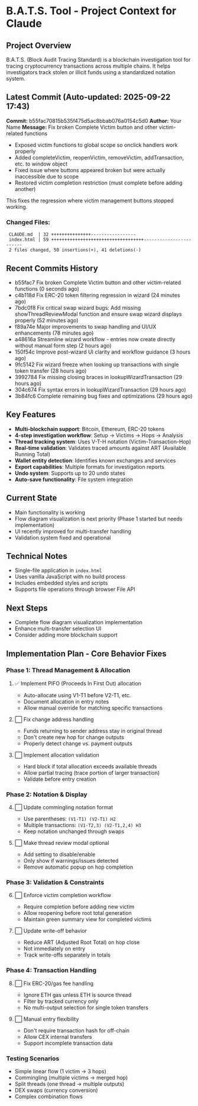 # B.A.T.S. Tool - Project Context for Claude

## Project Overview
B.A.T.S. (Block Audit Tracing Standard) is a blockchain investigation tool for tracing cryptocurrency transactions across multiple chains. It helps investigators track stolen or illicit funds using a standardized notation system.

## Latest Commit (Auto-updated: 2025-09-22 17:43)

**Commit:** b55fac70815b535f475d5ac8bbab076a0154c5d0
**Author:** Your Name
**Message:** Fix broken Complete Victim button and other victim-related functions

- Exposed victim functions to global scope so onclick handlers work properly
- Added completeVictim, reopenVictim, removeVictim, addTransaction, etc. to window object
- Fixed issue where buttons appeared broken but were actually inaccessible due to scope
- Restored victim completion restriction (must complete before adding another)

This fixes the regression where victim management buttons stopped working.

### Changed Files:
```
 CLAUDE.md  | 32 +++++++++++++++-----------------
 index.html | 59 +++++++++++++++++++++++++++++++++++------------------------
 2 files changed, 50 insertions(+), 41 deletions(-)
```

## Recent Commits History

- b55fac7 Fix broken Complete Victim button and other victim-related functions (0 seconds ago)
- c4b118d Fix ERC-20 token filtering regression in wizard (24 minutes ago)
- 7bdc0f8 Fix critical swap wizard bugs: Add missing showThreadReviewModal function and ensure swap wizard displays properly (52 minutes ago)
- f89a74e Major improvements to swap handling and UI/UX enhancements (78 minutes ago)
- a48616a Streamline wizard workflow - entries now create directly without manual form step (2 hours ago)
- 150f54c Improve post-wizard UI clarity and workflow guidance (3 hours ago)
- 9fc5142 Fix wizard freeze when looking up transactions with single token transfer (28 hours ago)
- 3992784 Fix missing closing braces in lookupWizardTransaction (29 hours ago)
- 304c674 Fix syntax errors in lookupWizardTransaction (29 hours ago)
- 3b84fc6 Complete remaining bug fixes and optimizations (29 hours ago)

## Key Features
- **Multi-blockchain support**: Bitcoin, Ethereum, ERC-20 tokens
- **4-step investigation workflow**: Setup → Victims → Hops → Analysis
- **Thread tracking system**: Uses V-T-H notation (Victim-Transaction-Hop)
- **Real-time validation**: Validates traced amounts against ART (Available Running Total)
- **Wallet entity detection**: Identifies known exchanges and services
- **Export capabilities**: Multiple formats for investigation reports
- **Undo system**: Supports up to 20 undo states
- **Auto-save functionality**: File system integration

## Current State
- Main functionality is working
- Flow diagram visualization is next priority (Phase 1 started but needs implementation)
- UI recently improved for multi-transfer handling
- Validation system fixed and operational

## Technical Notes
- Single-file application in `index.html`
- Uses vanilla JavaScript with no build process
- Includes embedded styles and scripts
- Supports file operations through browser File API

## Next Steps
- Complete flow diagram visualization implementation
- Enhance multi-transfer selection UI
- Consider adding more blockchain support

## Implementation Plan - Core Behavior Fixes

### Phase 1: Thread Management & Allocation
1. ✅ Implement PIFO (Proceeds In First Out) allocation
   - Auto-allocate using V1-T1 before V2-T1, etc.
   - Document allocation in entry notes
   - Allow manual override for matching specific transactions

2. ⬜ Fix change address handling
   - Funds returning to sender address stay in original thread
   - Don't create new hop for change outputs
   - Properly detect change vs. payment outputs

3. ⬜ Implement allocation validation
   - Hard block if total allocation exceeds available threads
   - Allow partial tracing (trace portion of larger transaction)
   - Validate before entry creation

### Phase 2: Notation & Display
4. ⬜ Update commingling notation format
   - Use parentheses: `(V1-T1) (V2-T1) H2`
   - Multiple transactions: `(V1-T2,3) (V2-T1,2,4) H3`
   - Keep notation unchanged through swaps

5. ⬜ Make thread review modal optional
   - Add setting to disable/enable
   - Only show if warnings/issues detected
   - Remove automatic popup on hop completion

### Phase 3: Validation & Constraints
6. ⬜ Enforce victim completion workflow
   - Require completion before adding new victim
   - Allow reopening before root total generation
   - Maintain green summary view for completed victims

7. ⬜ Update write-off behavior
   - Reduce ART (Adjusted Root Total) on hop close
   - Not immediately on entry
   - Track write-offs separately in totals

### Phase 4: Transaction Handling
8. ⬜ Fix ERC-20/gas fee handling
   - Ignore ETH gas unless ETH is source thread
   - Filter by tracked currency only
   - No multi-output selection for single token transfers

9. ⬜ Manual entry flexibility
   - Don't require transaction hash for off-chain
   - Allow CEX internal transfers
   - Support incomplete transaction data

### Testing Scenarios
- Simple linear flow (1 victim → 3 hops)
- Commingling (multiple victims → merged hop)
- Split threads (one thread → multiple outputs)
- DEX swaps (currency conversion)
- Complex combination flows
